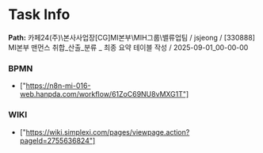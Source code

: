 # Task Info

**Path:** 카페24(주)\본사사업장\[CG]MI본부\MIH그룹\밸류업팀 / jsjeong / [330888] MI본부 맨먼스 취합_산출_분류 _ 최종 요약 테이블 작성 / 2025-09-01_00-00-00

### BPMN
- ["https://n8n-mi-016-web.hanpda.com/workflow/61ZoC69NU8vMXG1T"]

### WIKI
- ["https://wiki.simplexi.com/pages/viewpage.action?pageId=2755636824"]

